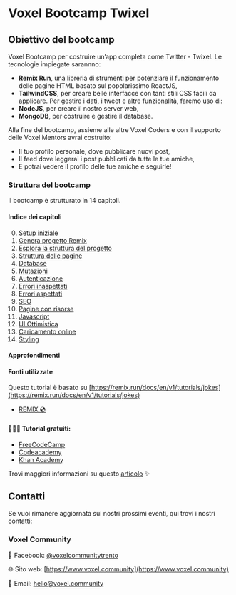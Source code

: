 # Voxel Bootcamp Twixel

## Obiettivo del bootcamp

Voxel Bootcamp per costruire un’app completa come Twitter - Twixel.
Le tecnologie impiegate sarannno:

- **Remix Run**, una libreria di strumenti per potenziare il funzionamento delle pagine HTML basato sul popolarissimo ReactJS,
- **TailwindCSS**, per creare belle interfacce con tanti stili CSS facili da applicare.
Per gestire i dati, i tweet e altre funzionalità, faremo uso di:
- **NodeJS**, per creare il nostro server web,
- **MongoDB**, per costruire e gestire il database.

Alla fine del bootcamp, assieme alle altre Voxel Coders e con il supporto delle Voxel Mentors avrai costruito:

- Il tuo profilo personale, dove pubblicare nuovi post,
- Il feed dove leggerai i post pubblicati da tutte le tue amiche,
- E potrai vedere il profilo delle tue amiche e seguirle!

### Struttura del bootcamp

Il bootcamp è strutturato in 14 capitoli. 

#### Indice dei capitoli

00. [Setup iniziale](00-setup)
01. [Genera progetto Remix](01-genera-progetto-remix)
02. [Esplora la struttura del progetto](02-esplora-struttura-progetto)
03. [Struttura delle pagine](03-struttura-routes)
04. [Database](04-database)
05. [Mutazioni](05-mutations)
06. [Autenticazione](06-authentication)
07. [Errori inaspettati](07-unexpected-errors)
08. [Errori aspettati](08-expected-errors)
09. [SEO](09-seo)
10. [Pagine con risorse](10-resource-routes)
11. [Javascript](11-javascript)
12. [UI Ottimistica](12-optimistic-ui)
13. [Caricamento online](13-deployment)
14. [Styling](14-styling)

#### Approfondimenti

#### Fonti utilizzate

Questo tutorial è basato su [https://remix.run/docs/en/v1/tutorials/jokes](https://remix.run/docs/en/v1/tutorials/jokes)

- [REMIX 💿](https://remix.run/docs/en/v1)

#### 👩🏻‍💻 Tutorial gratuiti:

- [FreeCodeCamp](https://www.freecodecamp.org/)
- [Codeacademy](https://www.codeacademy.com)
- [Khan Academy](https://it.khanacademy.org/computing/computer-programming/html-css)

Trovi maggiori informazioni su questo [articolo](https://www.voxel.community/it/-/blog/start-here) ✨

## Contatti

Se vuoi rimanere aggiornata sui nostri prossimi eventi, qui trovi i nostri contatti: 

### Voxel Community

🔵 Facebook: [@voxelcommunitytrento](https://www.facebook.com/voxelcommunitytrento)

🌐 Sito web: [https://www.voxel.community](https://www.voxel.community)

📧 Email: [hello@voxel.community](mailto:hello@voxel.community)